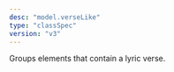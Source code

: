 ```yaml
---
desc: "model.verseLike"
type: "classSpec"
version: "v3"
---
```


Groups elements that contain a lyric verse.